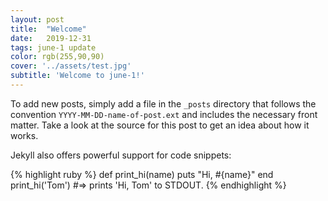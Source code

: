 ```yaml
---
layout: post
title:  "Welcome"
date:   2019-12-31
tags: june-1 update
color: rgb(255,90,90)
cover: '../assets/test.jpg'
subtitle: 'Welcome to june-1!'
---
```

To add new posts, simply add a file in the `_posts` directory that follows the convention `YYYY-MM-DD-name-of-post.ext` and includes the necessary front matter. Take a look at the source for this post to get an idea about how it works.

Jekyll also offers powerful support for code snippets:

{% highlight ruby %}
def print_hi(name)
  puts "Hi, #{name}"
end
print_hi('Tom')
#=> prints 'Hi, Tom' to STDOUT.
{% endhighlight %}

